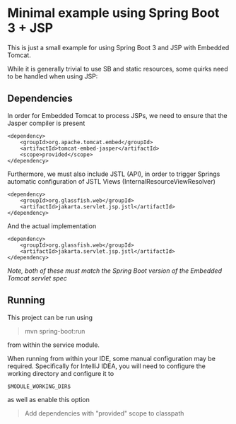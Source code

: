 # Minimal example using Spring Boot 3 + JSP

This is just a small example for using Spring Boot 3 and JSP with Embedded Tomcat.

While it is generally trivial to use SB and static resources, some quirks need to be handled when using JSP:

## Dependencies
In order for Embedded Tomcat to process JSPs, we need to ensure that the Jasper compiler is present

    <dependency>
        <groupId>org.apache.tomcat.embed</groupId>
        <artifactId>tomcat-embed-jasper</artifactId>
        <scope>provided</scope>
    </dependency>

Furthermore, we must also include JSTL (API), in order to trigger Springs automatic configuration of JSTL Views (InternalResourceViewResolver)

    <dependency>
        <groupId>org.glassfish.web</groupId>
        <artifactId>jakarta.servlet.jsp.jstl</artifactId>
    </dependency>

And the actual implementation

    <dependency>
        <groupId>org.glassfish.web</groupId>
        <artifactId>jakarta.servlet.jsp.jstl</artifactId>
    </dependency>

*Note, both of these must match the Spring Boot version of the Embedded Tomcat servlet spec*

## Running
This project can be run using 
> mvn spring-boot:run

from within the service module.

When running from within your IDE, some manual configuration may be required. 
Specifically for IntelliJ IDEA, you will need to configure the working directory and configure it to 
```
$MODULE_WORKING_DIR$
```

as well as enable this option
> Add dependencies with "provided" scope to classpath